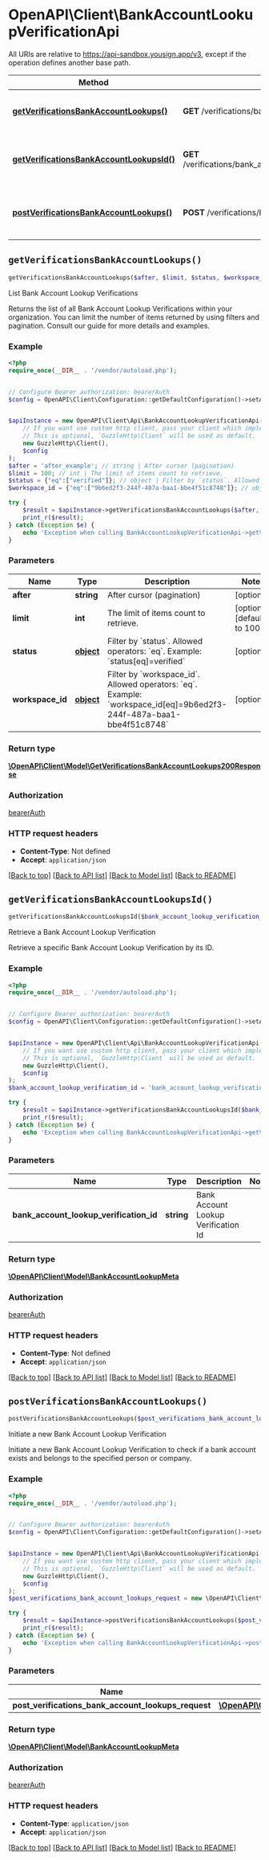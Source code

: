 # OpenAPI\Client\BankAccountLookupVerificationApi

All URIs are relative to https://api-sandbox.yousign.app/v3, except if the operation defines another base path.

| Method | HTTP request | Description |
| ------------- | ------------- | ------------- |
| [**getVerificationsBankAccountLookups()**](BankAccountLookupVerificationApi.md#getVerificationsBankAccountLookups) | **GET** /verifications/bank_account_lookups | List Bank Account Lookup Verifications |
| [**getVerificationsBankAccountLookupsId()**](BankAccountLookupVerificationApi.md#getVerificationsBankAccountLookupsId) | **GET** /verifications/bank_account_lookups/{bankAccountLookupVerificationId} | Retrieve a Bank Account Lookup Verification |
| [**postVerificationsBankAccountLookups()**](BankAccountLookupVerificationApi.md#postVerificationsBankAccountLookups) | **POST** /verifications/bank_account_lookups | Initiate a new Bank Account Lookup Verification |


## `getVerificationsBankAccountLookups()`

```php
getVerificationsBankAccountLookups($after, $limit, $status, $workspace_id): \OpenAPI\Client\Model\GetVerificationsBankAccountLookups200Response
```

List Bank Account Lookup Verifications

Returns the list of all Bank Account Lookup Verifications within your organization. You can limit the number of items returned by using filters and pagination. Consult our guide for more details and examples.

### Example

```php
<?php
require_once(__DIR__ . '/vendor/autoload.php');


// Configure Bearer authorization: bearerAuth
$config = OpenAPI\Client\Configuration::getDefaultConfiguration()->setAccessToken('YOUR_ACCESS_TOKEN');


$apiInstance = new OpenAPI\Client\Api\BankAccountLookupVerificationApi(
    // If you want use custom http client, pass your client which implements `GuzzleHttp\ClientInterface`.
    // This is optional, `GuzzleHttp\Client` will be used as default.
    new GuzzleHttp\Client(),
    $config
);
$after = 'after_example'; // string | After cursor (pagination)
$limit = 100; // int | The limit of items count to retrieve.
$status = {"eq":["verified"]}; // object | Filter by `status`. Allowed operators: `eq`. Example: `status[eq]=verified`
$workspace_id = {"eq":["9b6ed2f3-244f-487a-baa1-bbe4f51c8748"]}; // object | Filter by `workspace_id`. Allowed operators: `eq`. Example: `workspace_id[eq]=9b6ed2f3-244f-487a-baa1-bbe4f51c8748`

try {
    $result = $apiInstance->getVerificationsBankAccountLookups($after, $limit, $status, $workspace_id);
    print_r($result);
} catch (Exception $e) {
    echo 'Exception when calling BankAccountLookupVerificationApi->getVerificationsBankAccountLookups: ', $e->getMessage(), PHP_EOL;
}
```

### Parameters

| Name | Type | Description  | Notes |
| ------------- | ------------- | ------------- | ------------- |
| **after** | **string**| After cursor (pagination) | [optional] |
| **limit** | **int**| The limit of items count to retrieve. | [optional] [default to 100] |
| **status** | [**object**](../Model/.md)| Filter by &#x60;status&#x60;. Allowed operators: &#x60;eq&#x60;. Example: &#x60;status[eq]&#x3D;verified&#x60; | [optional] |
| **workspace_id** | [**object**](../Model/.md)| Filter by &#x60;workspace_id&#x60;. Allowed operators: &#x60;eq&#x60;. Example: &#x60;workspace_id[eq]&#x3D;9b6ed2f3-244f-487a-baa1-bbe4f51c8748&#x60; | [optional] |

### Return type

[**\OpenAPI\Client\Model\GetVerificationsBankAccountLookups200Response**](../Model/GetVerificationsBankAccountLookups200Response.md)

### Authorization

[bearerAuth](../../README.md#bearerAuth)

### HTTP request headers

- **Content-Type**: Not defined
- **Accept**: `application/json`

[[Back to top]](#) [[Back to API list]](../../README.md#endpoints)
[[Back to Model list]](../../README.md#models)
[[Back to README]](../../README.md)

## `getVerificationsBankAccountLookupsId()`

```php
getVerificationsBankAccountLookupsId($bank_account_lookup_verification_id): \OpenAPI\Client\Model\BankAccountLookupMeta
```

Retrieve a Bank Account Lookup Verification

Retrieve a specific Bank Account Lookup Verification by its ID.

### Example

```php
<?php
require_once(__DIR__ . '/vendor/autoload.php');


// Configure Bearer authorization: bearerAuth
$config = OpenAPI\Client\Configuration::getDefaultConfiguration()->setAccessToken('YOUR_ACCESS_TOKEN');


$apiInstance = new OpenAPI\Client\Api\BankAccountLookupVerificationApi(
    // If you want use custom http client, pass your client which implements `GuzzleHttp\ClientInterface`.
    // This is optional, `GuzzleHttp\Client` will be used as default.
    new GuzzleHttp\Client(),
    $config
);
$bank_account_lookup_verification_id = 'bank_account_lookup_verification_id_example'; // string | Bank Account Lookup Verification Id

try {
    $result = $apiInstance->getVerificationsBankAccountLookupsId($bank_account_lookup_verification_id);
    print_r($result);
} catch (Exception $e) {
    echo 'Exception when calling BankAccountLookupVerificationApi->getVerificationsBankAccountLookupsId: ', $e->getMessage(), PHP_EOL;
}
```

### Parameters

| Name | Type | Description  | Notes |
| ------------- | ------------- | ------------- | ------------- |
| **bank_account_lookup_verification_id** | **string**| Bank Account Lookup Verification Id | |

### Return type

[**\OpenAPI\Client\Model\BankAccountLookupMeta**](../Model/BankAccountLookupMeta.md)

### Authorization

[bearerAuth](../../README.md#bearerAuth)

### HTTP request headers

- **Content-Type**: Not defined
- **Accept**: `application/json`

[[Back to top]](#) [[Back to API list]](../../README.md#endpoints)
[[Back to Model list]](../../README.md#models)
[[Back to README]](../../README.md)

## `postVerificationsBankAccountLookups()`

```php
postVerificationsBankAccountLookups($post_verifications_bank_account_lookups_request): \OpenAPI\Client\Model\BankAccountLookupMeta
```

Initiate a new Bank Account Lookup Verification

Initiate a new Bank Account Lookup Verification to check if a bank account exists and belongs to the specified person or company.

### Example

```php
<?php
require_once(__DIR__ . '/vendor/autoload.php');


// Configure Bearer authorization: bearerAuth
$config = OpenAPI\Client\Configuration::getDefaultConfiguration()->setAccessToken('YOUR_ACCESS_TOKEN');


$apiInstance = new OpenAPI\Client\Api\BankAccountLookupVerificationApi(
    // If you want use custom http client, pass your client which implements `GuzzleHttp\ClientInterface`.
    // This is optional, `GuzzleHttp\Client` will be used as default.
    new GuzzleHttp\Client(),
    $config
);
$post_verifications_bank_account_lookups_request = new \OpenAPI\Client\Model\PostVerificationsBankAccountLookupsRequest(); // \OpenAPI\Client\Model\PostVerificationsBankAccountLookupsRequest

try {
    $result = $apiInstance->postVerificationsBankAccountLookups($post_verifications_bank_account_lookups_request);
    print_r($result);
} catch (Exception $e) {
    echo 'Exception when calling BankAccountLookupVerificationApi->postVerificationsBankAccountLookups: ', $e->getMessage(), PHP_EOL;
}
```

### Parameters

| Name | Type | Description  | Notes |
| ------------- | ------------- | ------------- | ------------- |
| **post_verifications_bank_account_lookups_request** | [**\OpenAPI\Client\Model\PostVerificationsBankAccountLookupsRequest**](../Model/PostVerificationsBankAccountLookupsRequest.md)|  | [optional] |

### Return type

[**\OpenAPI\Client\Model\BankAccountLookupMeta**](../Model/BankAccountLookupMeta.md)

### Authorization

[bearerAuth](../../README.md#bearerAuth)

### HTTP request headers

- **Content-Type**: `application/json`
- **Accept**: `application/json`

[[Back to top]](#) [[Back to API list]](../../README.md#endpoints)
[[Back to Model list]](../../README.md#models)
[[Back to README]](../../README.md)
